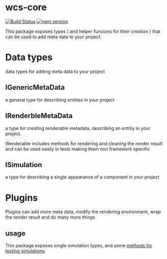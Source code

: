 # wcs-core

[![Build Status](https://github.com/wixplosives/wcs-core/workflows/tests/badge.svg)](https://github.com/wixplosives/wcs-core/actions)
[![npm version](https://img.shields.io/npm/v/@wixc3/wcs-core.svg)](https://www.npmjs.com/package/@wixc3/wcs-core)



This package exposes types ( and helper funcions for their creation ) that can be used to add meta data to your project.

# Data types

data types for adding meta data to your project

## IGenericMetaData
a general type for describing entities in your project

## IRenderbleMetaData
a type for creating renderable metadata, describing an entitiy in your project.

IRenderable includes methods for rendering and cleaning the render result and can be used easily in tests making them non framework specific

## ISimulation
a type for describing a single appearance of a component in your project

# Plugins

Plugins can add more meta data, modify the rendering environment, wrap the render result and do many more things

## usage








This package exposes single simulation types, and some [methods for testing simulations](./TEST_HELPERS.md).
